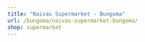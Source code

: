 ```yaml
---
title: "Naivas Supermarket - Bungoma"
url: /bungoma/naivas-supermarket-bungoma/
shop: supermarket
---
```

